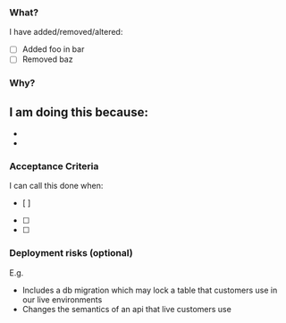 ### What?

I have added/removed/altered:
- [ ] Added foo in bar
- [ ] Removed baz

### Why?

I am doing this because:
-
-
-

### Acceptance Criteria

I can call this done when:
- [ ]
- [ ]
- [ ]

### Deployment risks (optional)

E.g.
- Includes a db migration which may lock a table that customers use in our live environments
- Changes the semantics of an api that live customers use
